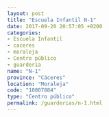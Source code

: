 ```yaml
---
layout: post
title: "Escuela Infantil N-1"
date: 2017-09-20 20:57:05 +0200
categories:
- Escuela Infantil
- caceres
- moraleja
- Centro público
- guarderia
name: "N-1"
province: "Cáceres"
location: "Moraleja"
code: "10007884"
type: "Centro público"
permalink: /guarderias/n-1.html
---
```

